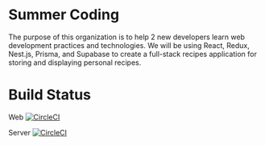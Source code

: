 # Summer Coding

The purpose of this organization is to help 2 new developers learn web development practices and technologies. We will be using React, Redux, Nest.js, Prisma, and Supabase to create a full-stack recipes application for storing and displaying personal recipes.

# Build Status

Web [![CircleCI](https://dl.circleci.com/status-badge/img/gh/Summer-Coding/recipes-web/tree/main.svg?style=svg)](https://dl.circleci.com/status-badge/redirect/gh/Summer-Coding/recipes-web/tree/main)

Server [![CircleCI](https://dl.circleci.com/status-badge/img/gh/Summer-Coding/recipes-server/tree/main.svg?style=svg)](https://dl.circleci.com/status-badge/redirect/gh/Summer-Coding/recipes-server/tree/main)
